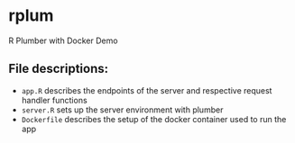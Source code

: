 # rplum
R Plumber with Docker Demo


## File descriptions:

- `app.R` describes the endpoints of the server and respective request handler functions
- `server.R` sets up the server environment with plumber
- `Dockerfile` describes the setup of the docker container used to run the app
